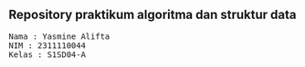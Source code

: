 ## Repository praktikum algoritma dan struktur data

<pre>
Nama : Yasmine Alifta
NIM : 2311110044
Kelas : S1SD04-A
</pre>
